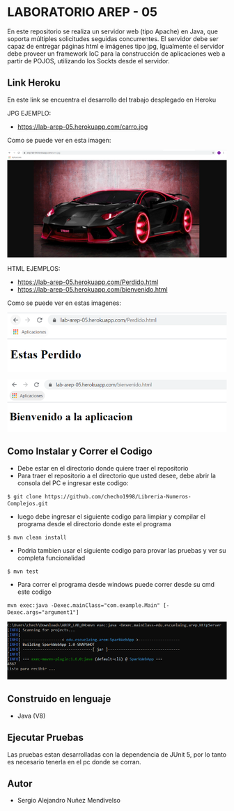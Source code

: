 # LABORATORIO AREP - 05

En este repositorio se realiza un servidor web (tipo Apache) en Java, que soporta múltiples solicitudes seguidas concurrentes. El servidor debe ser capaz de entregar páginas html e imágenes tipo jpg, Igualmente el servidor debe proveer un framework IoC para la construcción de aplicaciones web a partir de POJOS, utilizando los Sockts desde el servidor.

## Link Heroku

En este link se encuentra el desarrollo del trabajo desplegado en Heroku

JPG EJEMPLO:

- https://lab-arep-05.herokuapp.com/carro.jpg

Como se puede ver en esta imagen:

![Imagenes](https://github.com/checho1998/AREP-LAB-05/blob/master/imagenes/Carro.PNG)

 HTML EJEMPLOS:
 
- https://lab-arep-05.herokuapp.com/Perdido.html
- https://lab-arep-05.herokuapp.com/bienvenido.html

Como se puede ver en estas imagenes:

![Imagenes](https://github.com/checho1998/AREP-LAB-05/blob/master/imagenes/perdido.PNG)

![Imagenes](https://github.com/checho1998/AREP-LAB-05/blob/master/imagenes/bienvenido.PNG)

## Como Instalar y Correr el Codigo

- Debe estar en el directorio donde quiere traer el repositorio
- Para traer el repositorio a el directorio que usted desee, debe abrir la consola del PC e ingresar este codigo:
```
$ git clone https://github.com/checho1998/Libreria-Numeros-Complejos.git
```
- luego debe ingresar el siguiente codigo para limpiar y compilar el programa desde el directorio donde este el programa
```
$ mvn clean install 
```
- Podria tambien usar el siguiente codigo para provar las pruebas y ver su completa funcionalidad
```
$ mvn test
```
- Para correr el programa desde windows puede correr desde su cmd este codigo
```
mvn exec:java -Dexec.mainClass="com.example.Main" [-Dexec.args="argument1"]
```

![Imagenes](https://github.com/checho1998/AREP-LAB-04/blob/master/imagenes/correr.PNG)


## Construido en lenguaje
  
  - Java (V8)
  
## Ejecutar Pruebas

Las pruebas estan desarrolladas con la dependencia de JUnit 5, por lo tanto es necesario tenerla
en el pc donde se corran.

## Autor

- Sergio Alejandro Nuñez Mendivelso
